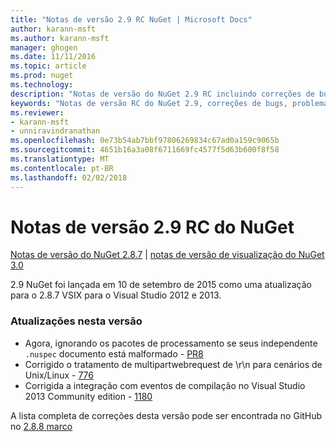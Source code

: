 ```yaml
---
title: "Notas de versão 2.9 RC NuGet | Microsoft Docs"
author: karann-msft
ms.author: karann-msft
manager: ghogen
ms.date: 11/11/2016
ms.topic: article
ms.prod: nuget
ms.technology: 
description: "Notas de versão do NuGet 2.9 RC incluindo correções de bugs, problemas conhecidos, recursos adicionados e DCRs."
keywords: "Notas de versão RC do NuGet 2.9, correções de bugs, problemas conhecidos, adicionaram recursos, DCRs"
ms.reviewer:
- karann-msft
- unniravindranathan
ms.openlocfilehash: 0e73b54ab7bbf97806269834c67ad0a159c9065b
ms.sourcegitcommit: 4651b16a3a08f6711669fc4577f5d63b600f8f58
ms.translationtype: MT
ms.contentlocale: pt-BR
ms.lasthandoff: 02/02/2018
---
```

# <a name="nuget-29-rc-release-notes"></a>Notas de versão 2.9 RC do NuGet

[Notas de versão do NuGet 2.8.7](../release-notes/nuget-2.8.7.md) | [notas de versão de visualização do NuGet 3.0](../release-notes/nuget-3.0-preview.md)

2.9 NuGet foi lançada em 10 de setembro de 2015 como uma atualização para o 2.8.7 VSIX para o Visual Studio 2012 e 2013.

### <a name="updates-in-this-release"></a>Atualizações nesta versão

* Agora, ignorando os pacotes de processamento se seus independente `.nuspec` documento está malformado - [PR8](https://github.com/NuGet/NuGet2/pull/8)
* Corrigido o tratamento de multipartwebrequest de \r\n para cenários de Unix/Linux - [776](https://github.com/NuGet/Home/issues/776)
* Corrigida a integração com eventos de compilação no Visual Studio 2013 Community edition - [1180](https://github.com/NuGet/Home/issues/1180)


A lista completa de correções desta versão pode ser encontrada no GitHub no [2.8.8 marco](https://github.com/NuGet/Home/issues?q=milestone%3A2.8.8+is%3Aclosed)
